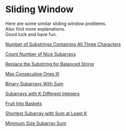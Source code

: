 # Sliding Window



Here are some similar sliding window problems.\
Also find more explanations.\
Good luck and have fun.



[Number of Substrings Containing All Three Characters](https://leetcode.com/problems/number-of-substrings-containing-all-three-characters/discuss/516977/JavaC++Python-Easy-and-Concise)

[Count Number of Nice Subarrays](https://leetcode.com/problems/count-number-of-nice-subarrays/discuss/419378/JavaC%2B%2BPython-Sliding-Window-atMost\(K\)-atMost\(K-1\))

[Replace the Substring for Balanced String](https://leetcode.com/problems/replace-the-substring-for-balanced-string/discuss/408978/javacpython-sliding-window/367697)

[Max Consecutive Ones III](https://leetcode.com/problems/max-consecutive-ones-iii/discuss/247564/javacpython-sliding-window/379427?page=3)

[Binary Subarrays With Sum](https://leetcode.com/problems/binary-subarrays-with-sum/discuss/186683/)

[Subarrays with K Different Integers](https://leetcode.com/problems/subarrays-with-k-different-integers/discuss/234482/JavaC%2B%2BPython-Sliding-Window-atMost\(K\)-atMost\(K-1\))

[Fruit Into Baskets](https://leetcode.com/problems/fruit-into-baskets/discuss/170740/Sliding-Window-for-K-Elements)

[Shortest Subarray with Sum at Least K](https://leetcode.com/problems/shortest-subarray-with-sum-at-least-k/discuss/143726/C%2B%2BJavaPython-O\(N\)-Using-Deque)

[Minimum Size Subarray Sum](https://leetcode.com/problems/minimum-size-subarray-sum/discuss/433123/JavaC++Python-Sliding-Window)

